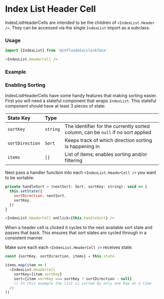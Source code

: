 # Index List Header Cell

IndexListHeaderCells are intended to be the children of `<IndexList.Header />`. They can be accessed via the single `IndexList` import as a subclass.

### Usage
```js
import {IndexList} from '@influxdata/clockface'
```
```js
<IndexList.HeaderCell />
```

### Example
<!-- STORY -->

### Enabling Sorting

IndexListHeaderCells have some handy features that making sorting easier. First you will need a stateful component that wraps `IndexList`. This stateful component should have at least 3 pieces of state: 

| State Key | Type |  |
|:-----------------|:--------|----------------------------------------------------------------------------------|
| `sortKey` | `string` | The identifier for the currently sorted column, can be `null` if no sort applied |
| `sortDirection` | `Sort` | Keeps track of which direction sorting is happening in |
| `items` | `[]` | List of items; enables sorting and/or filtering |

Next pass a handler function into each `<IndexList.HeaderCell />` you want to be sortable:

```js
private handleSort = (nextSort: Sort, sortKey: string): void => {
  this.setState({
    sortDirection: nextSort,
    sortKey,
  })
}
```
```js
<IndexList.HeaderCell onClick={this.handleSort} />
```

When a header cell is clicked it cycles to the next available sort state and passes that back. This ensures that sort states are cycled through in a consistent manner.

Make sure each each `<IndexList.HeaderCell />` receives state:

```js
const {sortKey, sortDirection, items} = this.state
```
```js
items.map(item => (
  <IndexList.HeaderCell
    sortKey={item.sortKey}
    sort={item.sortKey === sortKey ? sortDirection : null}
    // In this example the list is sorted by only one key at a time
  />
))
```

<!-- STORY HIDE START -->

<!-- STORY HIDE END -->

<!-- PROPS -->
